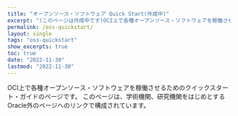 ```yaml
---
title: "オープンソース・ソフトウェア Quick Start(作成中)"
excerpt: "(このページは作成中です)OCI上で各種オープンソース・ソフトウェアを稼働させるためのクイックスタート・ガイドのページです。"
permalink: /oss-quickstart/
layout: single
tags: "oss-quickstart"
show_excerpts: true
toc: true
date: "2022-11-30"
lastmod: "2022-11-30"
---
```


OCI上で各種オープンソース・ソフトウェアを稼働させるためのクイックスタート・ガイドのページです。
このページは、学術機関、研究機関をはじめとするOracle外のページへのリンクで構成されています。
